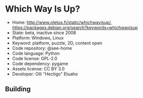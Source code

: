 # Which Way Is Up?

- Home: http://www.oletus.fi/static/whichwayisup/, https://packages.debian.org/search?keywords=whichwayisup
- State: beta, inactive since 2008
- Platform: Windows, Linux
- Keyword: platform, puzzle, 2D, content open
- Code repository: @see-home
- Code language: Python
- Code license: GPL-2.0
- Code dependency: pygame
- Assets license: CC BY 3.0
- Developer: Olli "Hectigo" Etuaho

## Building
